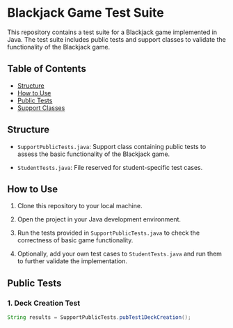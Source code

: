 # Blackjack Game Test Suite

This repository contains a test suite for a Blackjack game implemented in Java. The test suite includes public tests and support classes to validate the functionality of the Blackjack game.

## Table of Contents
- [Structure](#structure)
- [How to Use](#how-to-use)
- [Public Tests](#public-tests)
- [Support Classes](#support-classes)

## Structure

- `SupportPublicTests.java`: Support class containing public tests to assess the basic functionality of the Blackjack game.

- `StudentTests.java`: File reserved for student-specific test cases.

## How to Use

1. Clone this repository to your local machine.

2. Open the project in your Java development environment.

3. Run the tests provided in `SupportPublicTests.java` to check the correctness of basic game functionality.

4. Optionally, add your own test cases to `StudentTests.java` and run them to further validate the implementation.

## Public Tests

### 1. Deck Creation Test

```java
String results = SupportPublicTests.pubTest1DeckCreation();
